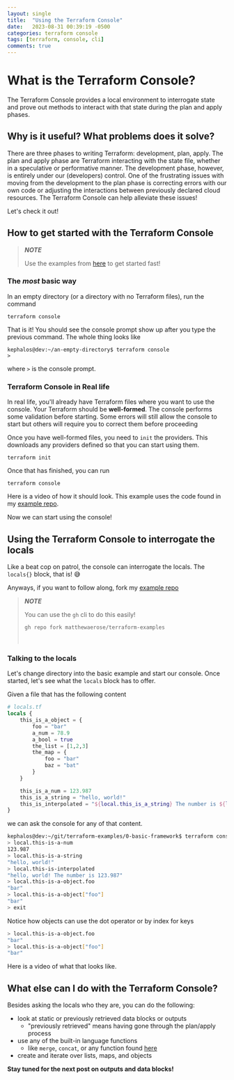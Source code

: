 ```yaml
---
layout: single
title:  "Using the Terraform Console"
date:   2023-08-31 00:39:19 -0500
categories: terraform console
tags: [terraform, console, cli]
comments: true
---
```

# What is the Terraform Console?
The Terraform Console provides a local environment to interrogate state and prove out methods to interact with that state during the plan and apply phases.

## Why is it useful? What problems does it solve?
There are three phases to writing Terraform: development, plan, apply.
The plan and apply phase are Terraform interacting with the state file, whether in a speculative or performative manner.
The development phase, however, is entirely under our (developers) control.
One of the frustrating issues with moving from the development to the plan phase is correcting errors with our own code or adjusting the interactions  between previously declared cloud resources.
The Terraform Console can help alleviate these issues!

Let's check it out!

## How to get started with the Terraform Console
> **_NOTE_**
> 
> Use the examples from [here](https://github.com/matthewaerose/terraform-examples) to get started fast!

### The *most* basic way
In an empty directory (or a directory with no Terraform files), run the command
```
terraform console
```
That is it! You should see the console prompt show up after you type the previous command. The whole thing looks like
```
kephalos@dev:~/an-empty-directory$ terraform console
>
```

where `>` is the console prompt.


### Terraform Console in Real life
In real life, you'll already have Terraform files where you want to use the console. Your Terraform should be **well-formed**. The console performs some validation before starting. Some errors will still allow the console to start but others will require you to correct them before proceeding

Once you have well-formed files, you need to `init` the providers. This downloads any providers defined so that you can start using them.
```
terraform init
```

Once that has finished, you can run
```
terraform console
```

Here is a video of how it should look. This example uses the code found in my [example repo](https://github.com/matthewaerose/terraform-examples).

<script async id="asciicast-605819" src="https://asciinema.org/a/605819.js"></script>

Now we can start using the console!

## Using the Terraform Console to interrogate the locals
Like a beat cop on patrol, the console can interrogate the locals. The `locals{}` block, that is! 😅

Anyways, if you want to follow along, fork my [example repo](https://github.com/matthewaerose/terraform-examples)
> **_NOTE_**
>
> You can use the `gh` cli to do this easily!
> ```
> gh repo fork matthewaerose/terraform-examples
> ```
> &nbsp;

### Talking to the locals
Let's change directory into the basic example and start our console. Once started, let's see what the `locals` block has to offer.

Given a file that has the following content
```terraform
# locals.tf
locals {
    this_is_a_object = {
        foo = "bar"
        a_num = 78.9
        a_bool = true
        the_list = [1,2,3]
        the_map = {
            foo = "bar"
            baz = "bat"
        }
    }

    this_is_a_num = 123.987
    this_is_a_string = "hello, world!"
    this_is_interpolated = "${local.this_is_a_string} The number is ${local.this_is_a_num}"
}
```

we can ask the console for any of that content.

```bash
kephalos@dev:~/git/terraform-examples/0-basic-framework$ terraform console
> local.this-is-a-num
123.987
> local.this-is-a-string
"hello, world!"
> local.this-is-interpolated
"hello, world! The number is 123.987"
> local.this-is-a-object.foo
"bar"
> local.this-is-a-object["foo"]
"bar"
> exit
```

Notice how objects can use the dot operator or by index for keys
```bash
> local.this-is-a-object.foo
"bar"
> local.this-is-a-object["foo"]
"bar"
```

Here is a video of what that looks like. 
<script async id="asciicast-605826" src="https://asciinema.org/a/605826.js"></script>

## What else can I do with the Terraform Console?
Besides asking the locals who they are, you can do the following:
- look at static or previously retrieved data blocks or outputs
  - "previously retrieved" means having gone through the plan/apply process
- use any of the built-in language functions
  - like `merge`, `concat`, or any function found [here](https://developer.hashicorp.com/terraform/language/functions)
- create and iterate over lists, maps, and objects

**Stay tuned for the next post on outputs and data blocks!**
